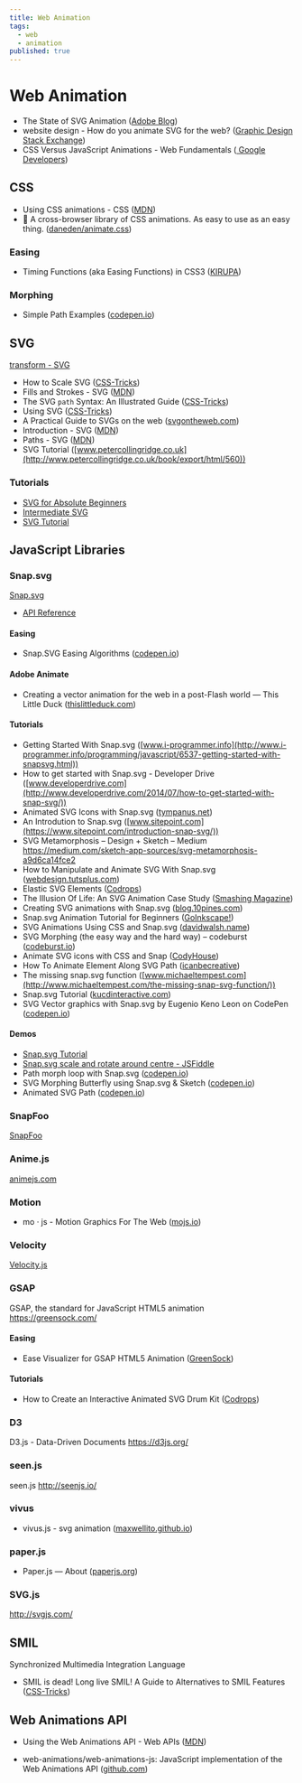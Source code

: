 ```yaml
---
title: Web Animation
tags:
  - web
  - animation
published: true
---
```


# Web Animation

* The State of SVG Animation ([Adobe Blog](https://theblog.adobe.com/the-state-of-svg-animation))
* website design - How do you animate SVG for the web? ([Graphic Design Stack Exchange](https://graphicdesign.stackexchange.com/questions/68314/how-do-you-animate-svg-for-the-web))
* CSS Versus JavaScript Animations - Web Fundamentals ([ Google Developers](https://developers.google.com/web/fundamentals/design-and-ux/animations/css-vs-javascript))

## CSS

* Using CSS animations - CSS ([MDN](https://developer.mozilla.org/en-US/docs/Web/CSS/CSS_Animations/Using_CSS_animations))
* 🍿 A cross-browser library of CSS animations. As easy to use as an easy thing. ([daneden/animate.css](https://github.com/daneden/animate.css))

### Easing

* Timing Functions (aka Easing Functions) in CSS3 ([KIRUPA](https://www.kirupa.com/html5/timing_functions.htm))

### Morphing

* Simple Path Examples ([codepen.io](https://codepen.io/chriscoyier/pen/NRwANp))

## SVG

[transform - SVG](https://developer.mozilla.org/en-US/docs/Web/SVG/Attribute/transform)
* How to Scale SVG ([CSS-Tricks](https://css-tricks.com/scale-svg/))
* Fills and Strokes - SVG ([MDN](https://developer.mozilla.org/en-US/docs/Web/SVG/Tutorial/Fills_and_Strokes))
* The SVG `path` Syntax: An Illustrated Guide ([CSS-Tricks](https://css-tricks.com/svg-path-syntax-illustrated-guide/))
* Using SVG ([CSS-Tricks](https://css-tricks.com/using-svg/))
* A Practical Guide to SVGs on the web ([svgontheweb.com](https://svgontheweb.com/))
* Introduction - SVG ([MDN](https://developer.mozilla.org/en-US/docs/Web/SVG/Tutorial/Introduction))
* Paths - SVG ([MDN](https://developer.mozilla.org/en-US/docs/Web/SVG/Tutorial/Paths))
* SVG Tutorial ([www.petercollingridge.co.uk](http://www.petercollingridge.co.uk/book/export/html/560))


### Tutorials

* [SVG for Absolute Beginners](http://unicorn-ui.com/blog/svg-for-beginners.html)
* [Intermediate SVG](http://unicorn-ui.com/blog/intermediate-svg.html)
* [SVG Tutorial](http://tutorials.jenkov.com/svg/index.html)

## JavaScript Libraries

### Snap.svg

[Snap.svg](http://snapsvg.io/)

* [API Reference](http://snapsvg.io/docs/)

#### Easing

* Snap.SVG Easing Algorithms ([codepen.io](https://codepen.io/mike-tempest/pen/myvbrw))

#### Adobe Animate

* Creating a vector animation for the web in a post-Flash world — This Little Duck ([thislittleduck.com](https://thislittleduck.com/blog/svg-animation-using-snap-svg/))

#### Tutorials

* Getting Started With Snap.svg ([www.i-programmer.info](http://www.i-programmer.info/programming/javascript/6537-getting-started-with-snapsvg.html))
* How to get started with Snap.svg - Developer Drive ([www.developerdrive.com](http://www.developerdrive.com/2014/07/how-to-get-started-with-snap-svg/))
* Animated SVG Icons with Snap.svg ([tympanus.net](https://tympanus.net/codrops/2013/11/05/animated-svg-icons-with-snap-svg/))
* An Introdution to Snap.svg ([www.sitepoint.com](https://www.sitepoint.com/introduction-snap-svg/))
* SVG Metamorphosis – Design + Sketch – Medium
https://medium.com/sketch-app-sources/svg-metamorphosis-a9d6ca14fce2
* How to Manipulate and Animate SVG With Snap.svg ([webdesign.tutsplus.com](https://webdesign.tutsplus.com/articles/how-to-manipulate-and-animate-svg-with-snapsvg--cms-21323))
* Elastic SVG Elements ([Codrops](https://tympanus.net/codrops/2014/12/15/elastic-svg-elements/))
* The Illusion Of Life: An SVG Animation Case Study ([Smashing Magazine](https://www.smashingmagazine.com/2016/07/an-svg-animation-case-study/))
* Creating SVG animations with Snap.svg ([blog.10pines.com](https://blog.10pines.com/2017/10/31/creating-svg-animatinos-with-snap-svg/))
* Snap.svg Animation Tutorial for Beginners  ([GoInkscape!](http://goinkscape.com/how-to-animate-icons-with-inkscape-and-snap-svg/))
* SVG Animations Using CSS and Snap.svg ([davidwalsh.name](https://davidwalsh.name/svg-animations-snap))
* SVG Morphing (the easy way and the hard way) – codeburst ([codeburst.io](https://codeburst.io/svg-morphing-the-easy-way-and-the-hard-way-c117a620b65f))
* Animate SVG icons with CSS and Snap ([CodyHouse](https://codyhouse.co/gem/animate-svg-icons-with-css-and-snap/))
* How To Animate Element Along SVG Path ([icanbecreative](http://icanbecreative.com/article/animate-element-along-svg-path/))
* The missing snap.svg function ([www.michaeltempest.com](http://www.michaeltempest.com/the-missing-snap-svg-function/))
* Snap.svg Tutorial ([kucdinteractive.com](http://kucdinteractive.com/jwatkins/snap.tutorial/))
* SVG Vector graphics with Snap.svg by Eugenio Keno Leon on CodePen ([codepen.io](https://codepen.io/k3no/post/snap-svg))

#### Demos

* [Snap.svg Tutorial](http://svg.dabbles.info/)
* [Snap.svg scale and rotate around centre - JSFiddle](http://jsfiddle.net/AGq9X/5/)
* Path morph loop with Snap.svg ([codepen.io](https://codepen.io/loac-fr/pen/oXVJoj))
* SVG Morphing Butterfly using Snap.svg & Sketch ([codepen.io](https://codepen.io/natacoops/pen/rOrRvd))
* Animated SVG Path ([codepen.io](https://codepen.io/mattsince87/pen/snqLy))


### SnapFoo

[SnapFoo](http://yuschick.github.io/SnapFoo/)

### Anime.js

[animejs.com](http://animejs.com/)

### Motion

* mo · js - Motion Graphics For The Web ([mojs.io](http://mojs.io/))

### Velocity 

[Velocity.js](http://velocityjs.org/)


### GSAP

GSAP, the standard for JavaScript HTML5 animation
https://greensock.com/


#### Easing

* Ease Visualizer for GSAP HTML5 Animation
([GreenSock](https://greensock.com/ease-visualizer))

#### Tutorials

* How to Create an Interactive Animated SVG Drum Kit ([Codrops](https://tympanus.net/codrops/2016/03/16/interactive-animated-svg-drum-kit/))

### D3

D3.js - Data-Driven Documents
https://d3js.org/

### seen.js

seen.js
http://seenjs.io/

### vivus

* vivus.js - svg animation ([maxwellito.github.io](https://maxwellito.github.io/vivus/))

### paper.js

* Paper.js — About ([paperjs.org](http://paperjs.org/about/))


### SVG.js

http://svgjs.com/

## SMIL

Synchronized Multimedia Integration Language

* SMIL is dead! Long live SMIL! A Guide to Alternatives to SMIL Features ([CSS-Tricks](https://css-tricks.com/smil-is-dead-long-live-smil-a-guide-to-alternatives-to-smil-features/))

## Web Animations API

* Using the Web Animations API - Web APIs ([MDN](https://developer.mozilla.org/en-US/docs/Web/API/Web_Animations_API/Using_the_Web_Animations_API))

* web-animations/web-animations-js: JavaScript implementation of the Web Animations API ([github.com](https://github.com/web-animations/web-animations-js))
